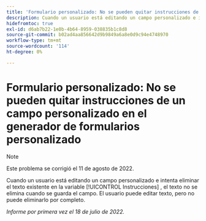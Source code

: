 ```yaml
---
title: 'Formulario personalizado: No se pueden quitar instrucciones de un campo personalizado en el generador de formularios personalizado'
description: Cuando un usuario está editando un campo personalizado e intenta eliminar el texto existente en la variable [!UICONTROL Instrucciones] , el texto no se elimina cuando se guarda el campo. El usuario puede editar texto, pero no puede eliminarlo por completo.
hidefromtoc: true
exl-id: d6ab7b22-1e0b-4b64-8959-038835b1c8d8
source-git-commit: b02ad4aa856642d9b9849a6a8e0d9c94e4748970
workflow-type: tm+mt
source-wordcount: '114'
ht-degree: 0%

---
```


# Formulario personalizado: No se pueden quitar instrucciones de un campo personalizado en el generador de formularios personalizado

>[!NOTE]
>
> Este problema se corrigió el 11 de agosto de 2022.

Cuando un usuario está editando un campo personalizado e intenta eliminar el texto existente en la variable [!UICONTROL Instrucciones] , el texto no se elimina cuando se guarda el campo. El usuario puede editar texto, pero no puede eliminarlo por completo.

_Informe por primera vez el 18 de julio de 2022._

